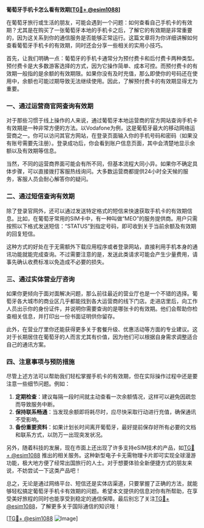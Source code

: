 **葡萄牙手机卡怎么看有效期[[TG💪+ @esim1088](https://t.me/s/esim1088)]**

在葡萄牙旅行或生活的朋友，可能会遇到一个问题：如何查看自己手机卡的有效期？尤其是在购买了一张葡萄牙本地的手机卡之后，了解它的有效期是非常重要的，因为这关系到你的通信服务是否能够正常运行。这篇文章将为你详细讲解如何查看葡萄牙手机卡的有效期，同时还会分享一些相关的实用小技巧。

首先，让我们明确一点：葡萄牙的手机卡通常分为预付费卡和后付费卡两种类型。预付费卡是大多数游客选择的方式，因为它操作简单、成本可控。而预付费卡的有效期一般指的是余额的有效期限。如果你没有及时充值，那么即使你的号码还在使用中，余额也可能过期导致无法继续使用。因此，了解预付费卡的有效期显得尤为重要。

### **一、通过运营商官网查询有效期**

对于那些习惯于线上操作的人来说，通过葡萄牙本地运营商的官方网站查询手机卡有效期是一种非常方便的方法。以Vodafone为例，这是葡萄牙最大的移动网络运营商之一。你可以访问其官方网站，在登录页面输入你的手机号码和密码（如果没有账号需要先注册）。登录成功后，你会看到账户信息页面，其中会清楚地显示余额以及有效期等信息。

当然，不同的运营商界面可能会有所不同，但基本流程大同小异。如果你不确定具体步骤，可以直接拨打客服热线询问。大多数运营商都提供24小时全天候的服务，客服人员会耐心解答你的疑问。

### **二、通过短信查询有效期**

除了登录官网外，还可以通过发送特定格式的短信来快速获取手机卡的有效期信息。比如，在葡萄牙常用的SIM卡中，有一种叫做“MEO”的服务提供商。用户只需按照以下格式发送短信：“STATUS”到指定号码，即可收到关于当前余额及有效期的回复短信。

这种方式的好处在于无需额外下载应用程序或者登录网站，直接利用手机本身的通讯功能就能完成查询。不过需要注意的是，发送此类请求可能会产生少量费用，请事先确认收费标准以免造成不必要的损失。

### **三、通过实体营业厅咨询**

如果你更倾向于面对面解决问题，那么前往最近的营业厅也是一个不错的选择。葡萄牙各大城市的商业区几乎都能找到各大运营商的线下门店。走进店里后，向工作人员出示你的身份证件，并说明你需要查询的是哪张卡的有效期。他们会帮助你检查相关信息，并打印出一份书面证明供你留存。

此外，在营业厅里你还能获得更多关于套餐升级、优惠活动等方面的专业建议。这对于长期居住在葡萄牙的人而言尤其有价值，因为他们可以根据自身需求调整适合自己的通讯方案。

### **四、注意事项与预防措施**

尽管上述方法可以帮助我们轻松掌握手机卡的有效期，但在实际操作过程中还是要注意一些细节问题。例如：

1. **定期检查**：建议每隔一段时间就主动查看一次余额情况，这样可以避免因疏忽而导致服务中断。
2. **保持联系畅通**：当发现余额即将耗尽时，应尽快采取行动进行充值，确保通讯不受影响。
3. **备份重要资料**：如果计划长时间离开葡萄牙，最好提前保存好所有必要的文档和联系方式，以防万一出现突发状况。

另外，随着科技的发展，现在市面上还出现了许多支持eSIM技术的产品，如[TG💪+ @esim1088](https://t.me/s/esim1088) 推出的相关服务。这种新型电子卡无需物理卡片即可实现全球漫游功能，极大地方便了经常出国旅行的人士。对于想要体验全新便捷方式的朋友来说，不妨尝试一下这类产品吧！

总之，无论是通过网络平台、短信还是实体店渠道，只要掌握了正确的方法，就能够轻松搞定葡萄牙手机卡有效期的问题。希望本文提供的信息对你有所帮助，在享受美好旅程的同时也能享受到稳定的通信保障。最后别忘了关注[TG💪+ @esim1088](https://t.me/s/esim1088)，了解更多关于国际通信的知识哦！

[[TG💪+ @esim1088](https://t.me/s/esim1088) ![Image](https://i.postimg.cc/4NQfJmqS/Snipaste-2025-05-13-00-14-12.png)]